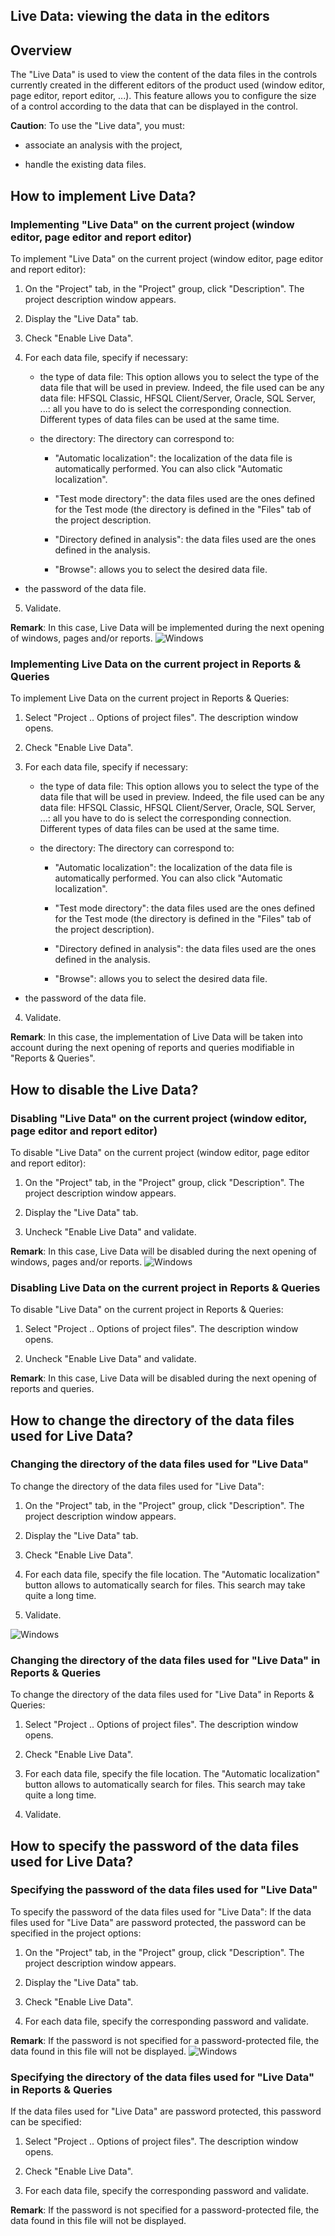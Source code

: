 


## Live Data: viewing the data in the editors 
			



<a name="NOTE1"></a>
<a name="NOTE1_1"></a>


## Overview
<a name="overview_ELTTEXTE000302"></a>
The "Live Data" is used to view the content of the data files in the controls currently created in the different editors of the product used (window editor, page editor, report editor, ...). This feature allows you to configure the size of a control according to the data that can be displayed in the control.

**Caution**: To use the "Live data", you must:

- associate an analysis with the project, 

- handle the existing data files.




<a name="NOTE2"></a>
<a name="NOTE2_1"></a>


## How to implement Live Data?
<a name="how_implement_live_data_ELTTEXTE000332"></a>


### Implementing "Live Data" on the current project (window editor, page editor and report editor)
<a name="implementing_live_data_the_current_project_window_editor_page_editor_and_report_editor_ELTPARAGRAPHE000025"></a>

To implement "Live Data" on the current project (window editor, page editor and report editor): 

1. On the "Project" tab, in the "Project" group, click "Description". The project description window appears.

2. Display the "Live Data" tab.

3. Check "Enable Live Data".

4. For each data file, specify if necessary:

	- the type of data file: This option allows you to select the type of the data file that will be used in preview. Indeed, the file used can be any data file: HFSQL Classic, HFSQL Client/Server, Oracle, SQL Server, ...: all you have to do is select the corresponding connection.
			Different types of data files can be used at the same time.

	- the directory: The directory can correspond to:

		- "Automatic localization": the localization of the data file is automatically performed. You can also click "Automatic localization".

		- "Test mode directory": the data files used are the ones defined for the Test mode (the directory is defined in the "Files" tab of the project description.

		- "Directory defined in analysis": the data files used are the ones defined in the analysis.

		- "Browse": allows you to select the desired data file.




- the password of the data file.  

5. Validate.


**Remark**: In this case, Live Data will be implemented during the next opening of windows, pages and/or reports.
<a name="NOTE2_2"></a>
![Windows](https://doc.pcsoft.fr/ext/images/us/WINDOWS.png) 

### Implementing Live Data on the current project in Reports & Queries
<a name="implementing_live_data_the_current_project_reports_queries_ELTPARAGRAPHE000073"></a>

To implement Live Data on the current project in Reports & Queries: 

1. Select "Project .. Options of project files". The description window opens.

2. Check "Enable Live Data".

3. For each data file, specify if necessary:

	- the type of data file: This option allows you to select the type of the data file that will be used in preview. Indeed, the file used can be any data file: HFSQL Classic, HFSQL Client/Server, Oracle, SQL Server, ...: all you have to do is select the corresponding connection.
			Different types of data files can be used at the same time.

	- the directory: The directory can correspond to:

		- "Automatic localization": the localization of the data file is automatically performed. You can also click "Automatic localization".

		- "Test mode directory": the data files used are the ones defined for the Test mode (the directory is defined in the "Files" tab of the project description).

		- "Directory defined in analysis": the data files used are the ones defined in the analysis.

		- "Browse": allows you to select the desired data file.




- the password of the data file.  

4. Validate.


**Remark**: In this case, the implementation of Live Data will be taken into account during the next opening of reports and queries modifiable in "Reports & Queries".

<a name="NOTE3"></a>
<a name="NOTE3_1"></a>


## How to disable the Live Data?
<a name="how_disable_the_live_data_ELTTEXTE000362"></a>


### Disabling "Live Data" on the current project (window editor, page editor and report editor)
<a name="disabling_live_data_the_current_project_window_editor_page_editor_and_report_editor_ELTPARAGRAPHE000104"></a>

To disable "Live Data" on the current project (window editor, page editor and report editor):

1. On the "Project" tab, in the "Project" group, click "Description". The project description window appears.

2. Display the "Live Data" tab.

3. Uncheck "Enable Live Data" and validate.


**Remark**: In this case, Live Data will be disabled during the next opening of windows, pages and/or reports.
<a name="NOTE3_2"></a>
![Windows](https://doc.pcsoft.fr/ext/images/us/WINDOWS.png) 

### Disabling Live Data on the current project in Reports & Queries
<a name="disabling_live_data_the_current_project_reports_queries_ELTPARAGRAPHE000135"></a>

To disable "Live Data" on the current project in Reports & Queries: 

1. Select "Project .. Options of project files". The description window opens.

2. Uncheck "Enable Live Data" and validate.


**Remark**: In this case, Live Data will be disabled during the next opening of reports and queries.

<a name="NOTE4"></a>
<a name="NOTE4_1"></a>


## How to change the directory of the data files used for Live Data?
<a name="how_change_the_directory_the_data_files_used_for_live_data_ELTTEXTE000392"></a>


### Changing the directory of the data files used for "Live Data"
<a name="changing_the_directory_the_data_files_used_for_live_data_ELTPARAGRAPHE000153"></a>

To change the directory of the data files used for "Live Data":

1. On the "Project" tab, in the "Project" group, click "Description". The project description window appears.

2. Display the "Live Data" tab.

3. Check "Enable Live Data".

4. For each data file, specify the file location. The "Automatic localization" button allows to automatically search for files. This search may take quite a long time.

5. Validate.



<a name="NOTE4_2"></a>
![Windows](https://doc.pcsoft.fr/ext/images/us/WINDOWS.png) 

### Changing the directory of the data files used for "Live Data" in Reports & Queries
<a name="changing_the_directory_the_data_files_used_for_live_data_reports_queries_ELTPARAGRAPHE000188"></a>

To change the directory of the data files used for "Live Data" in Reports & Queries:

1. Select "Project .. Options of project files". The description window opens.

2. Check "Enable Live Data".

3. For each data file, specify the file location. The "Automatic localization" button allows to automatically search for files. This search may take quite a long time.

4. Validate.




<a name="NOTE5"></a>
<a name="NOTE5_1"></a>


## How to specify the password of the data files used for Live Data?
<a name="how_specify_the_password_the_data_files_used_for_live_data_ELTTEXTE000422"></a>


### Specifying the password of the data files used for "Live Data"
<a name="specifying_the_password_the_data_files_used_for_live_data_ELTPARAGRAPHE000210"></a>To specify the password of the data files used for "Live Data": 
If the data files used for "Live Data" are password protected, the password can be specified in the project options:

1. On the "Project" tab, in the "Project" group, click "Description". The project description window appears.

2. Display the "Live Data" tab.

3. Check "Enable Live Data".

4. For each data file, specify the corresponding password and validate.


**Remark**: If the password is not specified for a password-protected file, the data found in this file will not be displayed.
<a name="NOTE5_2"></a>
![Windows](https://doc.pcsoft.fr/ext/images/us/WINDOWS.png) 

### Specifying the directory of the data files used for "Live Data" in Reports & Queries
<a name="specifying_the_directory_the_data_files_used_for_live_data_reports_queries_ELTPARAGRAPHE000243"></a>

If the data files used for "Live Data" are password protected, this password can be specified:

1. Select "Project .. Options of project files". The description window opens.

2. Check "Enable Live Data".

3. For each data file, specify the corresponding password and validate.


**Remark**: If the password is not specified for a password-protected file, the data found in this file will not be displayed.


